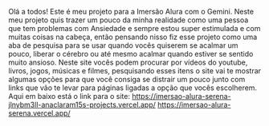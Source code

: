 Olá a todos! Este é meu projeto para a Imersão Alura com o Gemini.
 Neste meu projeto quis trazer um pouco da minha realidade como uma pessoa que tem problemas com Ansiedade
 e sempre estou super estimulada e com muitas coisas na cabeça, então pensando nisso fiz esse projeto como uma
 aba de pesquisa para se usar quando vocês quiserem se acalmar um pouco, liberar o cérebro ou até mesmo acalmar quando
 estiver se sentido muito ansioso.
 Neste site vocês podem procurar por vídeos do youtube, livros, jogos, músicas e filmes, pesquisando esses itens
 o site vai te mostrar algumas opções para que você consiga se distrair um pouco junto com links que vão te levar para
 páginas ligadas a opção que vocês escolherem.
 Aqui em baixo está o link para o site:
 https://imersao-alura-serena-jlnybm3ll-anaclaram15s-projects.vercel.app/
 https://imersao-alura-serena.vercel.app/
